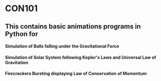 # CON101
## This contains basic animations programs in Python for
#### Simulation of Balls falling under the Gravitational Force
#### Simulation of Solar System following Kepler's Laws and Universal Law of Gravitation
#### Firecrackers Bursting displaying Law of Conservation of Momentum

